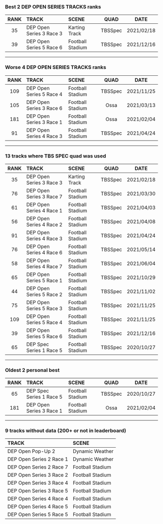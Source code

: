 ### Best 2 DEP OPEN SERIES TRACKS ranks
|RANK|TRACK|SCENE|QUAD|DATE|
|:---:|:---|:---|:---:|:---:|
|35|DEP Open Series 3 Race 3|Karting Track|TBSSpec|2021/02/18|
|39|DEP Open Series 5 Race 6|Football Stadium|TBSSpec|2021/12/16|
---
### Worse 4 DEP OPEN SERIES TRACKS ranks
|RANK|TRACK|SCENE|QUAD|DATE|
|:---:|:---|:---|:---:|:---:|
|109|DEP Open Series 5 Race 4|Football Stadium|TBSSpec|2021/11/25|
|105|DEP Open Series 3 Race 6|Football Stadium|Ossa|2021/03/13|
|181|DEP Open Series 3 Race 1|Football Stadium|Ossa|2021/02/04|
|91|DEP Open Series 4 Race 3|Football Stadium|TBSSpec|2021/04/24|
---
### 13 tracks where TBS SPEC quad was used
|RANK|TRACK|SCENE|QUAD|DATE|
|:---:|:---|:---|:---:|:---:|
|35|DEP Open Series 3 Race 3|Karting Track|TBSSpec|2021/02/18|
|76|DEP Open Series 3 Race 7|Football Stadium|TBSSpec|2021/03/30|
|61|DEP Open Series 4 Race 1|Football Stadium|TBSSpec|2021/04/03|
|56|DEP Open Series 4 Race 2|Football Stadium|TBSSpec|2021/04/08|
|91|DEP Open Series 4 Race 3|Football Stadium|TBSSpec|2021/04/24|
|76|DEP Open Series 4 Race 6|Football Stadium|TBSSpec|2021/05/14|
|58|DEP Open Series 4 Race 7|Football Stadium|TBSSpec|2021/06/04|
|65|DEP Open Series 5 Race 1|Football Stadium|TBSSpec|2021/10/29|
|44|DEP Open Series 5 Race 2|Football Stadium|TBSSpec|2021/11/02|
|75|DEP Open Series 5 Race 3|Football Stadium|TBSSpec|2021/11/25|
|109|DEP Open Series 5 Race 4|Football Stadium|TBSSpec|2021/11/25|
|39|DEP Open Series 5 Race 6|Football Stadium|TBSSpec|2021/12/16|
|65|DEP Spec Series 1 Race 5|Football Stadium|TBSSpec|2020/10/27|
---
### Oldest 2 personal best
|RANK|TRACK|SCENE|QUAD|DATE|
|:---:|:---|:---|:---:|:---:|
|65|DEP Spec Series 1 Race 5|Football Stadium|TBSSpec|2020/10/27|
|181|DEP Open Series 3 Race 1|Football Stadium|Ossa|2021/02/04|
---
### 9 tracks without data (200+ or not in leaderboard)
|TRACK|SCENE|
|:---|:---|
|DEP Open Pop-Up 2|Dynamic Weather|
|DEP Open Series 2 Race 1|Dynamic Weather|
|DEP Open Series 2 Race 7|Football Stadium|
|DEP Open Series 3 Race 2|Football Stadium|
|DEP Open Series 3 Race 4|Football Stadium|
|DEP Open Series 3 Race 5|Football Stadium|
|DEP Open Series 4 Race 4|Football Stadium|
|DEP Open Series 4 Race 5|Football Stadium|
|DEP Open Series 5 Race 5|Football Stadium|
